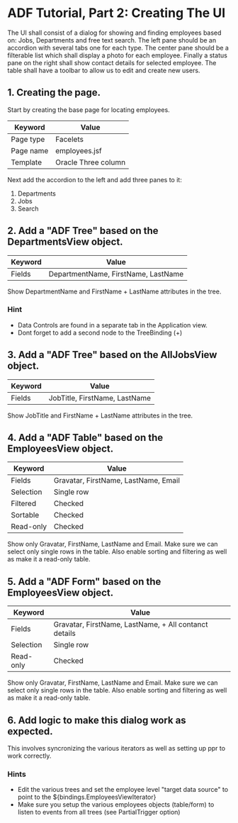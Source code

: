 # ADF Tutorial, Part 2: Creating The UI

The UI shall consist of a dialog for showing and finding employees based on: Jobs, Departments and free text search. 
The left pane should be an accordion with several tabs one for each type.
The center pane should be a filterable list which shall display a photo for each employee.
Finally a status pane on the right shall show contact details for selected employee.
The table shall have a toolbar to allow us to edit and create new users.

## 1. Creating the page.

Start by creating the base page for locating employees.

Keyword   | Value
----------|----------------------
Page type | Facelets
Page name | employees.jsf
Template  | Oracle Three column

Next add the accordion to the left and add three panes to it:

1. Departments
2. Jobs
3. Search

## 2. Add a "ADF Tree" based on the DepartmentsView object.

Keyword   | Value
----------|------------------------------------
Fields    | DepartmentName, FirstName, LastName

Show DepartmentName and FirstName + LastName attributes in the tree.

### Hint
 
* Data Controls are found in a separate tab in the Application view.
* Dont forget to add a second node to the TreeBinding (+)

## 3. Add a "ADF Tree" based on the AllJobsView object.

Keyword   | Value
----------|------------------------------------
Fields    | JobTitle, FirstName, LastName

Show JobTitle and FirstName + LastName attributes in the tree.

## 4. Add a "ADF Table" based on the EmployeesView object.

Keyword   | Value
----------|------------------------------------------
Fields    | Gravatar, FirstName, LastName, Email
Selection | Single row
Filtered  | Checked
Sortable  | Checked
Read-only | Checked

Show only Gravatar, FirstName, LastName and Email.
Make sure we can select only single rows in the table.
Also enable sorting and filtering as well as make it a read-only table.

## 5. Add a "ADF Form" based on the EmployeesView object.

Keyword   | Value
----------|------------------------------------------------------
Fields    | Gravatar, FirstName, LastName, + All contanct details
Selection | Single row
Read-only | Checked

Show only Gravatar, FirstName, LastName and Email.
Make sure we can select only single rows in the table.
Also enable sorting and filtering as well as make it a read-only table.

## 6. Add logic to make this dialog work as expected.

This involves syncronizing the various iterators as well as setting up ppr to work correctly.

### Hints

* Edit the various trees and set the employee level "target data source" to point to the ${bindings.EmployeesViewIterator}
* Make sure you setup the various employees objects (table/form) to listen to events from all trees (see PartialTrigger option)
 

